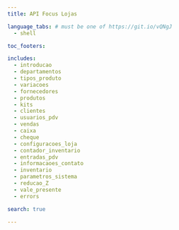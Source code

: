 ```yaml
---
title: API Focus Lojas

language_tabs: # must be one of https://git.io/vQNgJ
  - shell

toc_footers:

includes:
  - introducao
  - departamentos
  - tipos_produto
  - variacoes
  - fornecedores
  - produtos
  - kits
  - clientes
  - usuarios_pdv
  - vendas
  - caixa
  - cheque
  - configuracoes_loja
  - contador_inventario
  - entradas_pdv
  - informacaoes_contato
  - inventario
  - parametros_sistema
  - reducao_Z
  - vale_presente
  - errors

search: true

---
```


